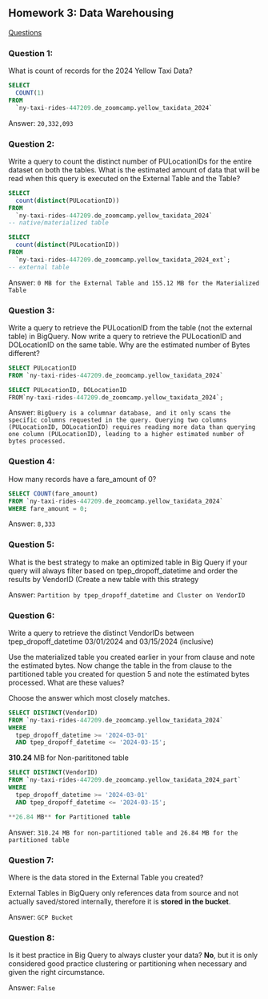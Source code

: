 ## Homework 3: Data Warehousing 
[Questions](https://github.com/DataTalksClub/data-engineering-zoomcamp/blob/main/cohorts/2025/03-data-warehouse/homework.md)

### Question 1: 
What is count of records for the 2024 Yellow Taxi Data?
```sql
SELECT
  COUNT(1)
FROM
  `ny-taxi-rides-447209.de_zoomcamp.yellow_taxidata_2024`
```

Answer: `20,332,093`

### Question 2:
Write a query to count the distinct number of PULocationIDs for the entire dataset on both the tables.
What is the estimated amount of data that will be read when this query is executed on the External Table and the Table?

```sql
SELECT
  count(distinct(PULocationID)) 
FROM
  `ny-taxi-rides-447209.de_zoomcamp.yellow_taxidata_2024`
-- native/materialized table

SELECT
  count(distinct(PULocationID))
FROM
  `ny-taxi-rides-447209.de_zoomcamp.yellow_taxidata_2024_ext`;
-- external table
```

Answer: `0 MB for the External Table and 155.12 MB for the Materialized Table`

### Question 3:
Write a query to retrieve the PULocationID from the table (not the external table) in BigQuery. Now write a query to retrieve the PULocationID and DOLocationID on the same table. Why are the estimated number of Bytes different?

```sql
SELECT PULocationID
FROM `ny-taxi-rides-447209.de_zoomcamp.yellow_taxidata_2024`

SELECT PULocationID, DOLocationID
FROM`ny-taxi-rides-447209.de_zoomcamp.yellow_taxidata_2024`;
```

Answer: `BigQuery is a columnar database, and it only scans the specific columns requested in the query. Querying two columns (PULocationID, DOLocationID) requires reading more data than querying one column (PULocationID), leading to a higher estimated number of bytes processed.`

### Question 4:
How many records have a fare_amount of 0?

```sql
SELECT COUNT(fare_amount)
FROM `ny-taxi-rides-447209.de_zoomcamp.yellow_taxidata_2024`
WHERE fare_amount = 0;
```

Answer: `8,333`

### Question 5:
What is the best strategy to make an optimized table in Big Query if your query will always filter based on tpep_dropoff_datetime and order the results by VendorID (Create a new table with this strategy

Answer: `Partition by tpep_dropoff_datetime and Cluster on VendorID`


### Question 6:
Write a query to retrieve the distinct VendorIDs between tpep_dropoff_datetime 03/01/2024 and 03/15/2024 (inclusive)

Use the materialized table you created earlier in your from clause and note the estimated bytes. Now change the table in the from clause to the partitioned table you created for question 5 and note the estimated bytes processed. What are these values?

Choose the answer which most closely matches.

```sql
SELECT DISTINCT(VendorID)
FROM `ny-taxi-rides-447209.de_zoomcamp.yellow_taxidata_2024`
WHERE
  tpep_dropoff_datetime >= '2024-03-01'
  AND tpep_dropoff_datetime <= '2024-03-15';
```

**310.24** MB for Non-parititoned table

```sql
SELECT DISTINCT(VendorID)
FROM `ny-taxi-rides-447209.de_zoomcamp.yellow_taxidata_2024_part`
WHERE
  tpep_dropoff_datetime >= '2024-03-01'
  AND tpep_dropoff_datetime <= '2024-03-15';

**26.84 MB** for Partitioned table
```

Answer: `310.24 MB for non-partitioned table and 26.84 MB for the partitioned table`


### Question 7:

Where is the data stored in the External Table you created?

External Tables in BigQuery only references data from source and not actually saved/stored internally, therefore it is **stored in the bucket**.

Answer: `GCP Bucket`

### Question 8:
Is it best practice in Big Query to always cluster your data?
**No**, but it is only considered good practice clustering or partitioning when necessary and given the right circumstance.

Answer: `False`